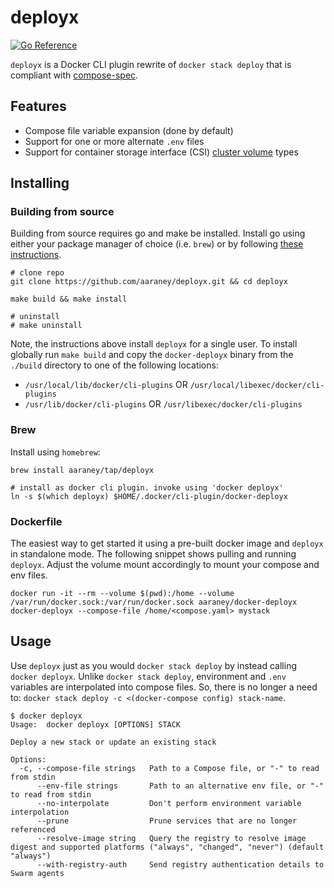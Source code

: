 # deployx

[![Go Reference](https://pkg.go.dev/badge/github.com/aaraney/deployx.svg)](https://pkg.go.dev/github.com/aaraney/deployx)

`deployx` is a Docker CLI plugin rewrite of `docker stack deploy` that is compliant
with [compose-spec](https://github.com/compose-spec/compose-spec).

## Features

- Compose file variable expansion (done by default)
- Support for one or more alternate `.env` files
- Support for container storage interface (CSI) [cluster volume](https://github.com/moby/moby/blob/master/docs/cluster_volumes.md) types

## Installing

### Building from source

Building from source requires go and make be installed. Install go using either your package manager
of choice (i.e. `brew`) or by following [these instructions](https://go.dev/doc/install).

```shell
# clone repo
git clone https://github.com/aaraney/deployx.git && cd deployx

make build && make install

# uninstall
# make uninstall
```

Note, the instructions above install `deployx` for a single user. To install globally run `make build`
and copy the `docker-deployx` binary from the `./build` directory to one of the following locations:

- `/usr/local/lib/docker/cli-plugins` OR `/usr/local/libexec/docker/cli-plugins`
- `/usr/lib/docker/cli-plugins` OR `/usr/libexec/docker/cli-plugins`

### Brew

Install using `homebrew`:

```shell
brew install aaraney/tap/deployx

# install as docker cli plugin. invoke using 'docker deployx'
ln -s $(which deployx) $HOME/.docker/cli-plugin/docker-deployx
```

### Dockerfile

The easiest way to get started it using a pre-built docker image and `deployx` in standalone mode.
The following snippet shows pulling and running `deployx`. Adjust the volume mount accordingly to
mount your compose and env files.

```shell
docker run -it --rm --volume $(pwd):/home --volume /var/run/docker.sock:/var/run/docker.sock aaraney/docker-deployx
docker-deployx --compose-file /home/<compose.yaml> mystack
```

## Usage

Use `deployx` just as you would `docker stack deploy` by instead calling `docker deployx`. Unlike
`docker stack deploy`, environment and `.env` variables are interpolated into compose files. So,
there is no longer a need to: `docker stack deploy -c <(docker-compose config) stack-name`.

```shell
$ docker deployx
Usage:  docker deployx [OPTIONS] STACK

Deploy a new stack or update an existing stack

Options:
  -c, --compose-file strings   Path to a Compose file, or "-" to read from stdin
      --env-file strings       Path to an alternative env file, or "-" to read from stdin
      --no-interpolate         Don't perform environment variable interpolation
      --prune                  Prune services that are no longer referenced
      --resolve-image string   Query the registry to resolve image digest and supported platforms ("always", "changed", "never") (default "always")
      --with-registry-auth     Send registry authentication details to Swarm agents
```
